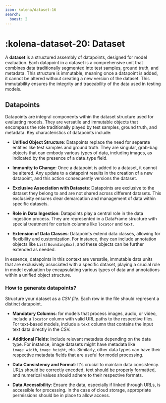 ```yaml
---
icon: kolena/dataset-16
search:
  boost: 2
---
```


# :kolena-dataset-20: Dataset


A **dataset** is a structured assembly of datapoints, designed for model evaluation. Each datapoint in a dataset is a comprehensive unit that combines data traditionally segmented into test samples, ground truth, and metadata. This structure is immutable, meaning once a datapoint is added, it cannot be altered without creating a new version of the dataset. This immutability ensures the integrity and traceability of the data used in testing models.

## Datapoints

Datapoints are integral components within the dataset structure used for evaluating models. They are versatile and immutable objects that encompass the role traditionally played by test samples, ground truth, and metadata. Key characteristics of datapoints include:

- **Unified Object Structure**: Datapoints replace the need for separate entities like test samples and ground truth. They are singular, grab-bag objects that can embody various types of data, including images, as indicated by the presence of a data_type field.

- **Immunity to Change**: Once a datapoint is added to a dataset, it cannot be altered. Any update to a datapoint results in the creation of a new datapoint, and this action consequently versions the dataset.

- **Exclusive Association with Datasets**: Datapoints are exclusive to the dataset they belong to and are not shared across different datasets. This exclusivity ensures clear demarcation and management of data within specific datasets.

- **Role in Data Ingestion**: Datapoints play a central role in the data ingestion process. They are represented in a DataFrame structure with special treatment for certain columns like `locator` and `text`.

- **Extension of Data Classes**: Datapoints extend data classes, allowing for flexibility and customization. For instance, they can include annotation objects like `List[BoundingBox]`, and these objects can be further extended as needed.

In essence, datapoints in this context are versatile, immutable data units that are exclusively associated with a specific dataset, playing a crucial role in model evaluation by encapsulating various types of data and annotations within a unified object structure.


### How to generate datapoints?

Structure your dataset as a *CSV file*. Each row in the file should represent a distinct datapoint.

- **Mandatory Columns**: for models that process images, audio, or video, include a `locator` column with valid URL paths to the respective files. For text-based models, include a `text` column that contains the input text data directly in the CSV.

- **Additional Fields**: Include relevant metadata depending on the data type. For instance, image datasets might have metadata like `image_width`, `image_height`, etc. Similarly, other data types can have their respective metadata fields that are useful for model processing.

- **Data Consistency and Format**: It's crucial to maintain data consistency. URLs should be correctly encoded, text should be properly formatted, and numerical values should adhere to their respective formats.

- **Data Accessibility**: Ensure the data, especially if linked through URLs, is accessible for processing. In the case of cloud storage, appropriate permissions should be in place to allow access.
